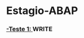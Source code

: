 # Estagio-ABAP

### [-Teste 1: ](https://github.com/ErikTakeuti/Estagio-ABAP/blob/main/ABAP%201.abap)WRITE
